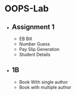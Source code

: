 # OOPS-Lab
 - ## Assignment 1
    - EB Bill
    - Number Guess
    - Pay Slip Generation
    - Student Details
 - ## 1B
    - Book With single author
    - Book with multiple author

